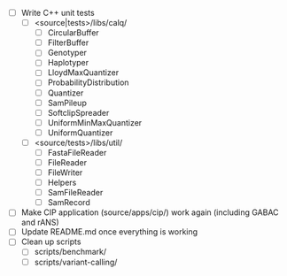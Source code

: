 - [ ] Write C++ unit tests
  - [ ] <source|tests>/libs/calq/
    - [ ] CircularBuffer
    - [ ] FilterBuffer
    - [ ] Genotyper
    - [ ] Haplotyper
    - [ ] LloydMaxQuantizer
    - [ ] ProbabilityDistribution
    - [ ] Quantizer
    - [ ] SamPileup
    - [ ] SoftclipSpreader
    - [ ] UniformMinMaxQuantizer
    - [ ] UniformQuantizer
  - [ ] <source/tests>/libs/util/
    - [ ] FastaFileReader
    - [ ] FileReader
    - [ ] FileWriter
    - [ ] Helpers
    - [ ] SamFileReader
    - [ ] SamRecord
- [ ] Make CIP application (source/apps/cip/) work again (including GABAC and rANS)
- [ ] Update README.md once everything is working
- [ ] Clean up scripts
  - [ ] scripts/benchmark/
  - [ ] scripts/variant-calling/
